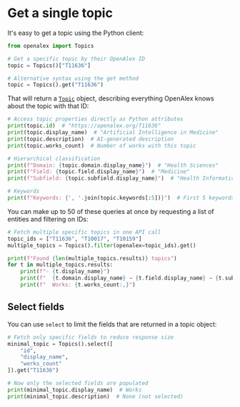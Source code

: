 # Get a single topic

It's easy to get a topic using the Python client:

```python
from openalex import Topics

# Get a specific topic by their OpenAlex ID
topic = Topics()["T11636"]

# Alternative syntax using the get method
topic = Topics().get("T11636")
```

That will return a [`Topic`](topic-object.md) object, describing everything OpenAlex knows about the topic with that ID:

```python
# Access topic properties directly as Python attributes
print(topic.id)  # "https://openalex.org/T11636"
print(topic.display_name)  # "Artificial Intelligence in Medicine"
print(topic.description)  # AI-generated description
print(topic.works_count)  # Number of works with this topic

# Hierarchical classification
print(f"Domain: {topic.domain.display_name}")  # "Health Sciences"
print(f"Field: {topic.field.display_name}")  # "Medicine"
print(f"Subfield: {topic.subfield.display_name}")  # "Health Informatics"

# Keywords
print(f"Keywords: {', '.join(topic.keywords[:5])}")  # First 5 keywords
```

You can make up to 50 of these queries at once by requesting a list of entities and filtering on IDs:

```python
# Fetch multiple specific topics in one API call
topic_ids = ["T11636", "T10017", "T10159"]
multiple_topics = Topics().filter(openalex=topic_ids).get()

print(f"Found {len(multiple_topics.results)} topics")
for t in multiple_topics.results:
    print(f"- {t.display_name}")
    print(f"  {t.domain.display_name} → {t.field.display_name} → {t.subfield.display_name}")
    print(f"  Works: {t.works_count:,}")
```

## Select fields

You can use `select` to limit the fields that are returned in a topic object:

```python
# Fetch only specific fields to reduce response size
minimal_topic = Topics().select([
    "id",
    "display_name",
    "works_count"
]).get("T11636")

# Now only the selected fields are populated
print(minimal_topic.display_name)  # Works
print(minimal_topic.description)  # None (not selected)
```
